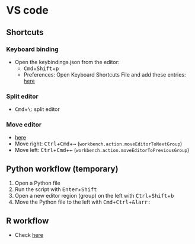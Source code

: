 # VS code

## Shortcuts

### Keyboard binding
* Open the keybindings.json from the editor: 
	* <kbd>Cmd</kbd>+<kbd>Shift</kbd>+<kbd>p</kbd>
	* Preferences: Open Keyboard Shortcuts File and add these entries:
[here](https://stackoverflow.com/questions/42796887/switch-focus-between-editor-and-integrated-terminal-in-visual-studio-code)

### Split editor
* <kbd>Cmd</kbd>+<kbd>\\</kbd>: split editor

### Move editor
* [here](https://stackoverflow.com/questions/44018175/hotkey-to-move-a-tab-from-one-of-two-split-editors-to-another)
* Move right: <kbd>Ctrl</kbd>+<kbd>Cmd</kbd>+<kbd>&rarr;</kbd> (`workbench.action.moveEditorToNextGroup`)
* Move left: <kbd>Ctrl</kbd>+<kbd>Cmd</kbd>+<kbd>&larr;</kbd> (`workbench.action.moveEditorToPreviousGroup`)

## Python workflow (temporary)
1. Open a Python file
2. Run the script with <kbd>Enter</kbd>+<kbd>Shift</kbd>
3. Open a new editor region (group) on the left with <kbd>Ctrl</kbd>+<kbd>Shift</kbd>+<kbd>b</kbd>
4. Move the Python file to the left with <kbd>Cmd</kbd>+<kbd>Ctrl</kbd>+<kbd>&larr:</kbd>

## R workflow

* Check [here](https://renkun.me/)
